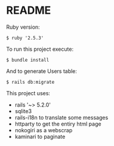 # README

Ruby version:

    $ ruby '2.5.3'

To run this project execute:

    $ bundle install

And to generate Users table:

    $ rails db:migrate

This project uses:

- rails '~> 5.2.0'
- sqlite3
- rails-i18n to translate some messages
- httparty to get the entiry html page
- nokogiri as a webscrap
- kaminari to paginate
